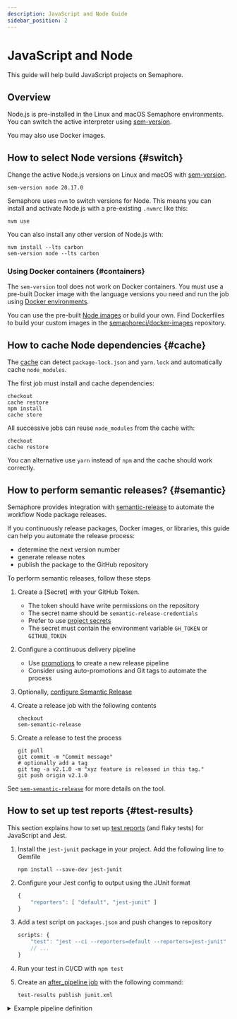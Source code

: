 ```yaml
---
description: JavaScript and Node Guide
sidebar_position: 2
---
```


# JavaScript and Node







This guide will help build JavaScript projects on Semaphore.

## Overview

Node.js is pre-installed in the Linux and macOS Semaphore environments. You can switch the active interpreter using [sem-version](../../reference/toolbox#sem-version).

You may also use Docker images.

## How to select Node versions {#switch}

Change the active Node.js versions on Linux and macOS with [sem-version](../../reference/toolbox#sem-version).

```shell
sem-version node 20.17.0
```

Semaphore uses `nvm` to switch versions for Node. This means you can install and activate Node.js with a pre-existing `.nvmrc` like this:

```shell
nvm use
```

You can also install any other version of Node.js with:

```shell
nvm install --lts carbon
sem-version node --lts carbon
```

### Using Docker containers {#containers}

The `sem-version` tool does not work on Docker containers. You must use a pre-built Docker image with the language versions you need and run the job using [Docker environments](../../using-semaphore/pipelines#docker-environments).

You can use the pre-built [Node images](../../using-semaphore/containers/container-registry#node) or build your own. Find Dockerfiles to build your custom images in the [semaphoreci/docker-images](https://github.com/semaphoreci/docker-images) repository.

## How to cache Node dependencies {#cache}

The [cache](../../reference/toolbox#cache) can detect `package-lock.json` and `yarn.lock` and automatically cache `node_modules`.

The first job must install and cache dependencies:

```shell
checkout
cache restore
npm install
cache store
```

All successive jobs can reuse `node_modules` from the cache with:

```shell
checkout
cache restore
```

You can alternative use `yarn` instead of `npm` and the cache should work correctly.

## How to perform semantic releases? {#semantic}

Semaphore provides integration with [semantic-release](https://github.com/semantic-release/semantic-release) to automate the workflow Node package releases.

If you continuously release packages, Docker images, or libraries, this guide can help you automate the release process:

- determine the next version number
- generate release notes
- publish the package to the GitHub repository

To perform semantic releases, follow these steps

<Steps>

1. Create a [Secret] with your GitHub Token.

    - The token should have write permissions on the repository
    - The secret name should be `semantic-release-credentials`
    - Prefer to use [project secrets](../secrets#create-project-secrets)
    - The secret must contain the environment variable `GH_TOKEN` or `GITHUB_TOKEN`
2. Configure a continuous delivery pipeline

    - Use [promotions](../promotions) to create a new release pipeline
    - Consider using auto-promotions and Git tags to automate the process

3. Optionally, [configure Semantic Release](https://github.com/semantic-release/semantic-release/blob/master/docs/usage/configuration.md#configuration)
  
4. Create a release job with the following contents

    ```shell
    checkout
    sem-semantic-release
    ```

5. Create a release to test the process

    ```shell
    git pull
    git commit -m "Commit message"
    # optionally add a tag
    git tag -a v2.1.0 -m "xyz feature is released in this tag."
    git push origin v2.1.0
    ```

</Steps>

See [`sem-semantic-release`](../../reference/toolbox#sem-semantic-release) for more details on the tool.

## How to set up test reports {#test-results}

This section explains how to set up [test reports](../../using-semaphore/tests/test-reports) (and flaky tests) for JavaScript and Jest.

<Steps>

1. Install the `jest-junit` package in your project. Add the following line to Gemfile

    ```shell
    npm install --save-dev jest-junit
    ```

2. Configure your Jest config to output using the JUnit format

    ```js title="jest.config.js"
    {
        "reporters": [ "default", "jest-junit" ]
    }
    ```

3. Add a test script on `packages.json` and push changes to repository

    ```js
    scripts: {
        "test": "jest --ci --reporters=default --reporters=jest-junit"
        // ...
    }
    ```

4. Run your test in CI/CD with `npm test`
5. Create an [after_pipeline job](../../using-semaphore/pipelines#after-pipeline-job) with the following command:

    ```shell
    test-results publish junit.xml
    ```

</Steps>

<details>
<summary>Example pipeline definition</summary>
<div>

```yaml title="Using test reports on Node"
- name: Tests
  task:
    prologue:
      commands:
        - checkout
        - cache restore
        - npm install
        - cache store

    job:
      name: "Tests"
      commands:
        - checkout
        - cache restore
        - npm test

    epilogue:
      always:
        commands:
          - test-results publish junit.xml
```

</div>
</details>
